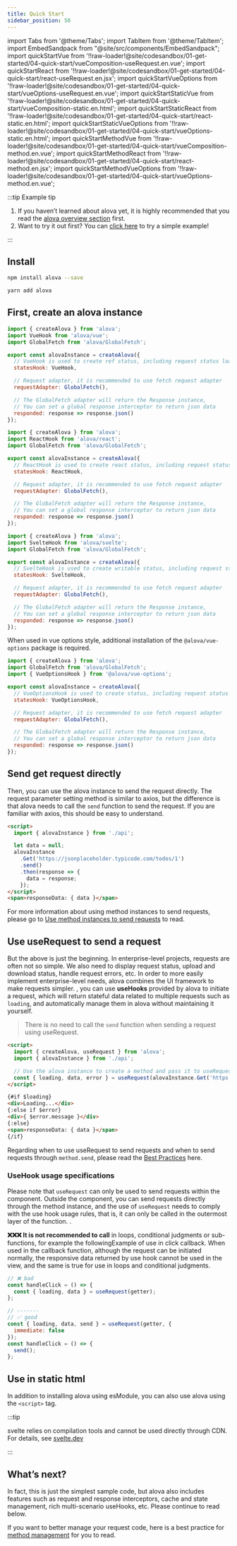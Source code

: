 ```yaml
---
title: Quick Start
sidebar_position: 50
---
```


import Tabs from '@theme/Tabs';
import TabItem from '@theme/TabItem';
import EmbedSandpack from "@site/src/components/EmbedSandpack";
import quickStartVue from '!!raw-loader!@site/codesandbox/01-get-started/04-quick-start/vueComposition-useRequest.en.vue';
import quickStartReact from '!!raw-loader!@site/codesandbox/01-get-started/04-quick-start/react-useRequest.en.jsx';
import quickStartVueOptions from '!!raw-loader!@site/codesandbox/01-get-started/04-quick-start/vueOptions-useRequest.en.vue';
import quickStartStaticVue from '!!raw-loader!@site/codesandbox/01-get-started/04-quick-start/vueComposition-static.en.html';
import quickStartStaticReact from '!!raw-loader!@site/codesandbox/01-get-started/04-quick-start/react-static.en.html';
import quickStartStaticVueOptions from '!!raw-loader!@site/codesandbox/01-get-started/04-quick-start/vueOptions-static.en.html';
import quickStartMethodVue from '!!raw-loader!@site/codesandbox/01-get-started/04-quick-start/vueComposition-method.en.vue';
import quickStartMethodReact from '!!raw-loader!@site/codesandbox/01-get-started/04-quick-start/react-method.en.jsx';
import quickStartMethodVueOptions from '!!raw-loader!@site/codesandbox/01-get-started/04-quick-start/vueOptions-method.en.vue';

:::tip Example tip

1. If you haven’t learned about alova yet, it is highly recommended that you read the [alova overview section](/tutorial/get-started/overview) first.
2. Want to try it out first? You can [click here](/tutorial/example/init-page) to try a simple example!

:::

## Install

<Tabs>
<TabItem value="1" label="npm">

```bash
npm install alova --save
```

</TabItem>
<TabItem value="2" label="yarn">

```bash
yarn add alova
```

</TabItem>
</Tabs>

## First, create an alova instance

<Tabs groupId="framework">
<TabItem value="1" label="vue composition">

```js
import { createAlova } from 'alova';
import VueHook from 'alova/vue';
import GlobalFetch from 'alova/GlobalFetch';

export const alovaInstance = createAlova({
  // VueHook is used to create ref status, including request status loading, response data data, request error object error, etc.
  statesHook: VueHook,

  // Request adapter, it is recommended to use fetch request adapter
  requestAdapter: GlobalFetch(),

  // The GlobalFetch adapter will return the Response instance,
  // You can set a global response interceptor to return json data
  responded: response => response.json()
});
```

</TabItem>
<TabItem value="2" label="react">

```js
import { createAlova } from 'alova';
import ReactHook from 'alova/react';
import GlobalFetch from 'alova/GlobalFetch';

export const alovaInstance = createAlova({
  // ReactHook is used to create react status, including request status loading, response data data, request error object error, etc.
  statesHook: ReactHook,

  // Request adapter, it is recommended to use fetch request adapter
  requestAdapter: GlobalFetch(),

  // The GlobalFetch adapter will return the Response instance,
  // You can set a global response interceptor to return json data
  responded: response => response.json()
});
```

</TabItem>
<TabItem value="3" label="svelte">

```js
import { createAlova } from 'alova';
import SvelteHook from 'alova/svelte';
import GlobalFetch from 'alova/GlobalFetch';

export const alovaInstance = createAlova({
  // SvelteHook is used to create writable status, including request status loading, response data data, request error object error, etc.
  statesHook: SvelteHook,

  // Request adapter, it is recommended to use fetch request adapter
  requestAdapter: GlobalFetch(),

  // The GlobalFetch adapter will return the Response instance,
  // You can set a global response interceptor to return json data
  responded: response => response.json()
});
```

</TabItem>
<TabItem value="4" label="vue options">

When used in vue options style, additional installation of the `@alova/vue-options` package is required.

```js
import { createAlova } from 'alova';
import GlobalFetch from 'alova/GlobalFetch';
import { VueOptionsHook } from '@alova/vue-options';

export const alovaInstance = createAlova({
  // VueOptionsHook is used to create status, including request status loading, response data data, request error object error, etc.
  statesHook: VueOptionsHook,

  // Request adapter, it is recommended to use fetch request adapter
  requestAdapter: GlobalFetch(),

  // The GlobalFetch adapter will return the Response instance,
  // You can set a global response interceptor to return json data
  responded: response => response.json()
});
```

</TabItem>

</Tabs>

## Send get request directly

Then, you can use the alova instance to send the request directly. The request parameter setting method is similar to axios, but the difference is that alova needs to call the `send` function to send the request. If you are familiar with axios, this should be easy to understand.

<Tabs groupId="framework">
<TabItem value="1" label="vue composition">

<EmbedSandpack template="vue" mainFile={quickStartMethodVue} editorHeight={400} containBaseURL={false} />

</TabItem>

<TabItem value="2" label="react">

<EmbedSandpack template="react" mainFile={quickStartMethodReact} editorHeight={400} containBaseURL={false} />

</TabItem>
<TabItem value="3" label="svelte">

```html
<script>
  import { alovaInstance } from './api';

  let data = null;
  alovaInstance
    .Get('https://jsonplaceholder.typicode.com/todos/1')
    .send()
    .then(response => {
      data = response;
    });
</script>
<span>responseData: { data }</span>
```

</TabItem>
<TabItem value="4" label="vue options">

<EmbedSandpack template="vue" deps="vue-options" mainFile={quickStartMethodVueOptions} editorHeight={400} containBaseURL={false} />

</TabItem>
</Tabs>

For more information about using method instances to send requests, please go to [Use method instances to send requests](/tutorial/next-step/send-request-directly) to read.

## Use useRequest to send a request

But the above is just the beginning. In enterprise-level projects, requests are often not so simple. We also need to display request status, upload and download status, handle request errors, etc. In order to more easily implement enterprise-level needs, alova combines the UI framework to make requests simpler. , you can use **useHooks** provided by alova to initiate a request, which will return stateful data related to multiple requests such as `loading`, and automatically manage them in alova without maintaining it yourself.

> There is no need to call the `send` function when sending a request using useRequest.

<Tabs groupId="framework">
<TabItem value="1" label="vue composition">

<EmbedSandpack template="vue" mainFile={quickStartVue} editorHeight={400} containBaseURL={false} />

</TabItem>
<TabItem value="2" label="react">

<EmbedSandpack template="react" mainFile={quickStartReact} editorHeight={400} containBaseURL={false} />

</TabItem>
<TabItem value="3" label="svelte">

```html
<script>
  import { createAlova, useRequest } from 'alova';
  import { alovaInstance } from './api';

  // Use the alova instance to create a method and pass it to useRequest to send the request
  const { loading, data, error } = useRequest(alovaInstance.Get('https://jsonplaceholder.typicode.com/todos/1'));
</script>

{#if $loading}
<div>Loading...</div>
{:else if $error}
<div>{ $error.message }</div>
{:else}
<span>responseData: { data }</span>
{/if}
```

</TabItem>
<TabItem value="4" label="vue options">

<EmbedSandpack template="vue" deps="vue-options" mainFile={quickStartVueOptions} editorHeight={400} containBaseURL={false} />

</TabItem>
</Tabs>

Regarding when to use useRequest to send requests and when to send requests through `method.send`, please read the [Best Practices](/tutorial/best-practice/skills) here.

### UseHook usage specifications

Please note that `useRequest` can only be used to send requests within the component. Outside the component, you can send requests directly through the method instance, and the use of `useRequest` needs to comply with the use hook usage rules, that is, it can only be called in the outermost layer of the function. .

**❌❌❌ It is not recommended to call** in loops, conditional judgments or sub-functions, for example the followingExample of use in click callback. When used in the callback function, although the request can be initiated normally, the responsive data returned by use hook cannot be used in the view, and the same is true for use in loops and conditional judgments.

```javascript
// ❌ bad
const handleClick = () => {
  const { loading, data } = useRequest(getter);
};

// -------
// ✅ good
const { loading, data, send } = useRequest(getter, {
  immediate: false
});
const handleClick = () => {
  send();
};
```

## Use in static html

In addition to installing alova using esModule, you can also use alova using the `<script>` tag.

<Tabs groupId="framework">
<TabItem value="1" label="vue composition">

<EmbedSandpack template="static" mainFile={quickStartStaticVue} editorHeight={700} />

</TabItem>
<TabItem value="2" label="react">

<EmbedSandpack template="static" mainFile={quickStartStaticReact} editorHeight={700} />

</TabItem>
<TabItem value="3" label="svelte">

:::tip

svelte relies on compilation tools and cannot be used directly through CDN. For details, see [svelte.dev](https://svelte.dev/)

:::

</TabItem>
<TabItem value="4" label="vue options">

<EmbedSandpack template="static" deps="vue-options" mainFile={quickStartStaticVueOptions} editorHeight={700} />

</TabItem>
</Tabs>

## What’s next?

In fact, this is just the simplest sample code, but alova also includes features such as request and response interceptors, cache and state management, rich multi-scenario useHooks, etc. Please continue to read below.

If you want to better manage your request code, here is a best practice for [method management](/tutorial/best-practice/method-manage) for you to read.
